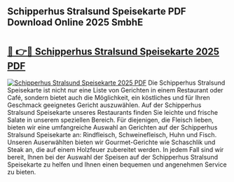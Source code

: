 ## Schipperhus Stralsund Speisekarte PDF Download Online 2025 SmbhE

# <h2><a href="http://gc96na5.nevu.top/?p=Schipperhus+Stralsund+Speisekarte">🔗 👉🔴 Schipperhus Stralsund Speisekarte 2025 PDF</a></h2>

[![Schipperhus Stralsund Speisekarte 2025 PDF](https://i.imgur.com/dBaPXMq.png)](http://gc96na5.nevu.top/?p=Schipperhus+Stralsund+Speisekarte)
Die Schipperhus Stralsund Speisekarte ist nicht nur eine Liste von Gerichten in einem Restaurant oder Café, sondern bietet auch die Möglichkeit, ein köstliches und für Ihren Geschmack geeignetes Gericht auszuwählen. Auf der Schipperhus Stralsund Speisekarte unseres Restaurants finden Sie leichte und frische Salate in unserem speziellen Bereich. Für diejenigen, die Fleisch lieben, bieten wir eine umfangreiche Auswahl an Gerichten auf der Schipperhus Stralsund Speisekarte an: Rindfleisch, Schweinefleisch, Huhn und Fisch. Unseren Auserwählten bieten wir Gourmet-Gerichte wie Schaschlik und Steak an, die auf einem Holzfeuer zubereitet werden. In jedem Fall sind wir bereit, Ihnen bei der Auswahl der Speisen auf der Schipperhus Stralsund Speisekarte zu helfen und Ihnen einen bequemen und angenehmen Service zu bieten.

